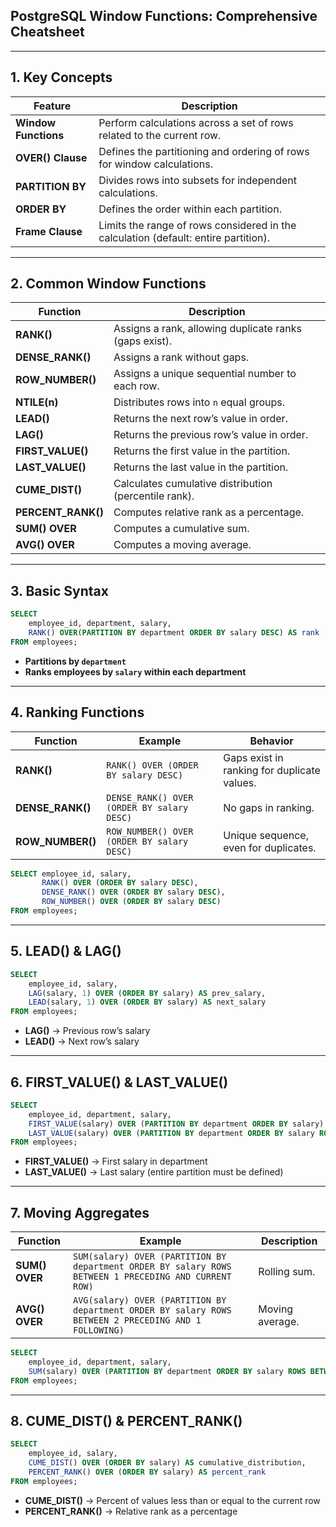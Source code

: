 ## **PostgreSQL Window Functions: Comprehensive Cheatsheet**  

---
 
## **1. Key Concepts**  
| Feature | Description |
|---------|-------------|
| **Window Functions** | Perform calculations across a set of rows related to the current row. |
| **OVER() Clause** | Defines the partitioning and ordering of rows for window calculations. |
| **PARTITION BY** | Divides rows into subsets for independent calculations. |
| **ORDER BY** | Defines the order within each partition. |
| **Frame Clause** | Limits the range of rows considered in the calculation (default: entire partition). |

---

## **2. Common Window Functions**  
| Function | Description |
|----------|-------------|
| **RANK()** | Assigns a rank, allowing duplicate ranks (gaps exist). |
| **DENSE_RANK()** | Assigns a rank without gaps. |
| **ROW_NUMBER()** | Assigns a unique sequential number to each row. |
| **NTILE(n)** | Distributes rows into `n` equal groups. |
| **LEAD()** | Returns the next row’s value in order. |
| **LAG()** | Returns the previous row’s value in order. |
| **FIRST_VALUE()** | Returns the first value in the partition. |
| **LAST_VALUE()** | Returns the last value in the partition. |
| **CUME_DIST()** | Calculates cumulative distribution (percentile rank). |
| **PERCENT_RANK()** | Computes relative rank as a percentage. |
| **SUM() OVER** | Computes a cumulative sum. |
| **AVG() OVER** | Computes a moving average. |

---

## **3. Basic Syntax**  
```sql
SELECT 
    employee_id, department, salary,
    RANK() OVER(PARTITION BY department ORDER BY salary DESC) AS rank
FROM employees;
```
- **Partitions by `department`**
- **Ranks employees by `salary` within each department**

---

## **4. Ranking Functions**  
| Function | Example | Behavior |
|----------|---------|-----------|
| **RANK()** | `RANK() OVER (ORDER BY salary DESC)` | Gaps exist in ranking for duplicate values. |
| **DENSE_RANK()** | `DENSE_RANK() OVER (ORDER BY salary DESC)` | No gaps in ranking. |
| **ROW_NUMBER()** | `ROW_NUMBER() OVER (ORDER BY salary DESC)` | Unique sequence, even for duplicates. |

```sql
SELECT employee_id, salary, 
       RANK() OVER (ORDER BY salary DESC),
       DENSE_RANK() OVER (ORDER BY salary DESC),
       ROW_NUMBER() OVER (ORDER BY salary DESC)
FROM employees;
```

---

## **5. LEAD() & LAG()**  
```sql
SELECT 
    employee_id, salary,
    LAG(salary, 1) OVER (ORDER BY salary) AS prev_salary,
    LEAD(salary, 1) OVER (ORDER BY salary) AS next_salary
FROM employees;
```
- **LAG()** → Previous row’s salary  
- **LEAD()** → Next row’s salary  

---

## **6. FIRST_VALUE() & LAST_VALUE()**  
```sql
SELECT 
    employee_id, department, salary,
    FIRST_VALUE(salary) OVER (PARTITION BY department ORDER BY salary) AS lowest_salary,
    LAST_VALUE(salary) OVER (PARTITION BY department ORDER BY salary ROWS BETWEEN UNBOUNDED PRECEDING AND UNBOUNDED FOLLOWING) AS highest_salary
FROM employees;
```
- **FIRST_VALUE()** → First salary in department  
- **LAST_VALUE()** → Last salary (entire partition must be defined)  

---

## **7. Moving Aggregates**  
| Function | Example | Description |
|----------|---------|-------------|
| **SUM() OVER** | `SUM(salary) OVER (PARTITION BY department ORDER BY salary ROWS BETWEEN 1 PRECEDING AND CURRENT ROW)` | Rolling sum. |
| **AVG() OVER** | `AVG(salary) OVER (PARTITION BY department ORDER BY salary ROWS BETWEEN 2 PRECEDING AND 1 FOLLOWING)` | Moving average. |

```sql
SELECT 
    employee_id, department, salary,
    SUM(salary) OVER (PARTITION BY department ORDER BY salary ROWS BETWEEN 1 PRECEDING AND CURRENT ROW) AS rolling_sum
FROM employees;
```

---

## **8. CUME_DIST() & PERCENT_RANK()**  
```sql
SELECT 
    employee_id, salary,
    CUME_DIST() OVER (ORDER BY salary) AS cumulative_distribution,
    PERCENT_RANK() OVER (ORDER BY salary) AS percent_rank
FROM employees;
```
- **CUME_DIST()** → Percent of values less than or equal to the current row  
- **PERCENT_RANK()** → Relative rank as a percentage  
